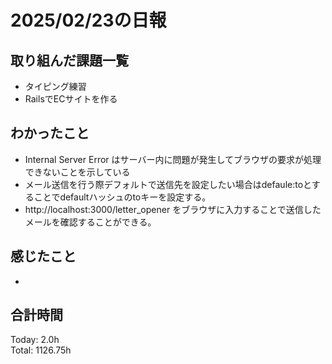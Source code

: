 # 2025/02/23の日報
## 取り組んだ課題一覧
* タイピング練習
*  RailsでECサイトを作る
## わかったこと
* Internal Server Error はサーバー内に問題が発生してブラウザの要求が処理できないことを示している
*  メール送信を行う際デフォルトで送信先を設定したい場合はdefaule:toとすることでdefaultハッシュのtoキーを設定する。
*  http://localhost:3000/letter_opener をブラウザに入力することで送信したメールを確認することができる。   
## 感じたこと
* 
## 合計時間 
Today: 2.0h<br>
Total: 1126.75h

